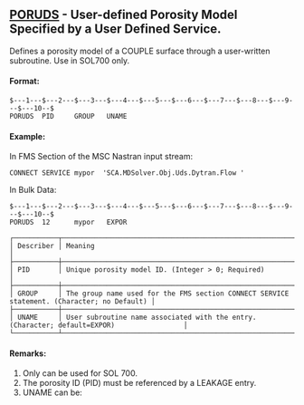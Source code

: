 ## [PORUDS](https://nexus.hexagon.com/documentationcenter/bundle/MSC_Nastran_2022.4/page/Nastran_Combined_Book/qrg/bulkp/TOC.PORUDS.xhtml) - User-defined Porosity Model Specified by a User Defined Service.

Defines a porosity model of a COUPLE surface through a user-written subroutine. Use in SOL700 only.

#### Format:

```nastran
$---1---$---2---$---3---$---4---$---5---$---6---$---7---$---8---$---9---$---10--$
PORUDS  PID     GROUP   UNAME                                                   
```

#### Example:

In FMS Section of the MSC Nastran input stream:

```text
CONNECT SERVICE mypor  'SCA.MDSolver.Obj.Uds.Dytran.Flow '
```

In Bulk Data:

```nastran
$---1---$---2---$---3---$---4---$---5---$---6---$---7---$---8---$---9---$---10--$
PORUDS  12      mypor   EXPOR                                                   
```

```text
┌───────────┬────────────────────────────────────────────────────────────────────────────────────────────┐
│ Describer │ Meaning                                                                                    │
├───────────┼────────────────────────────────────────────────────────────────────────────────────────────┤
│ PID       │ Unique porosity model ID. (Integer > 0; Required)                                          │
├───────────┼────────────────────────────────────────────────────────────────────────────────────────────┤
│ GROUP     │ The group name used for the FMS section CONNECT SERVICE statement. (Character; no Default) │
├───────────┼────────────────────────────────────────────────────────────────────────────────────────────┤
│ UNAME     │ User subroutine name associated with the entry. (Character; default=EXPOR)                 │
└───────────┴────────────────────────────────────────────────────────────────────────────────────────────┘
```

#### Remarks:

1. Only can be used for SOL 700.
2. The porosity ID (PID) must be referenced by a LEAKAGE entry.
3. UNAME can be:
